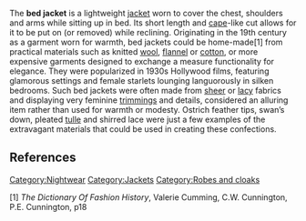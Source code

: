 The **bed jacket** is a lightweight [jacket](jacket "wikilink") worn to
cover the chest, shoulders and arms while sitting up in bed. Its short
length and [cape](cape "wikilink")-like cut allows for it to be put on
(or removed) while reclining. Originating in the 19th century as a
garment worn for warmth, bed jackets could be home-made[1] from
practical materials such as knitted [wool](wool "wikilink"),
[flannel](flannel "wikilink") or [cotton](cotton "wikilink"), or more
expensive garments designed to exchange a measure functionality for
elegance. They were popularized in 1930s Hollywood films, featuring
glamorous settings and female starlets lounging languorously in silken
bedrooms. Such bed jackets were often made from
[sheer](Sheer_fabric "wikilink") or [lacy](lace "wikilink") fabrics and
displaying very feminine [trimmings](Trim_(sewing) "wikilink") and
details, considered an alluring item rather than used for warmth or
modesty. Ostrich feather tips, swan’s down, pleated
[tulle](Tulle_netting "wikilink") and shirred lace were just a few
examples of the extravagant materials that could be used in creating
these confections.

## References

[Category:Nightwear](Category:Nightwear "wikilink")
[Category:Jackets](Category:Jackets "wikilink") [Category:Robes and
cloaks](Category:Robes_and_cloaks "wikilink")

[1] *The Dictionary Of Fashion History*, Valerie Cumming, C.W.
Cunnington, P.E. Cunnington, p18